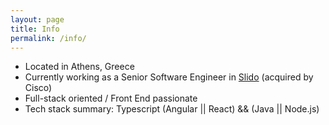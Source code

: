 ```yaml
---
layout: page
title: Info
permalink: /info/
---
```

<div id="info-wrapper">
<ul>
<li>Located in Athens, Greece</li>
<li>Currently working as a Senior Software Engineer in <a href="https://www.slido.com/">Slido</a> (acquired by Cisco)</li>
<li>Full-stack oriented / Front End passionate</li>
<li>Tech stack summary: Typescript (Angular || React) && (Java || Node.js)</li>
</ul>
</div>

